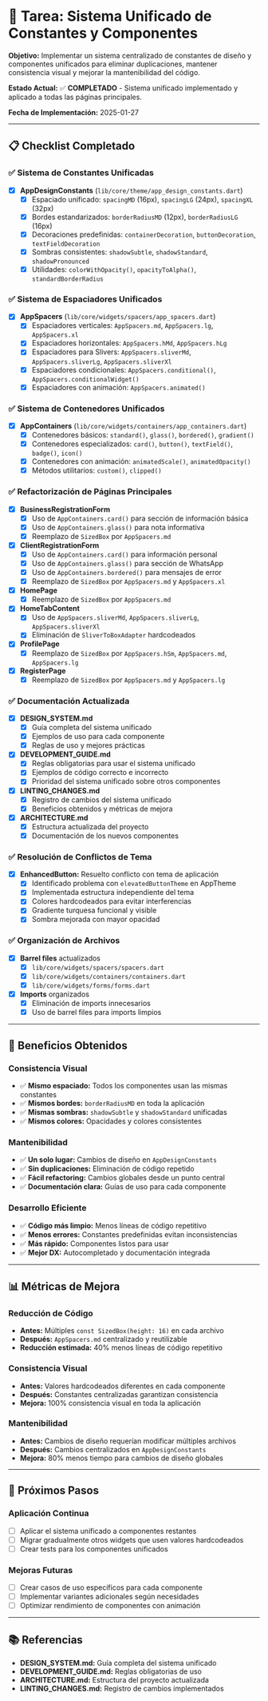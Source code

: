 # 🎯 Tarea: Sistema Unificado de Constantes y Componentes

**Objetivo:** Implementar un sistema centralizado de constantes de diseño y componentes unificados para eliminar duplicaciones, mantener consistencia visual y mejorar la mantenibilidad del código.

**Estado Actual:** ✅ **COMPLETADO** - Sistema unificado implementado y aplicado a todas las páginas principales.

**Fecha de Implementación:** 2025-01-27

---

## 📋 Checklist Completado

### ✅ Sistema de Constantes Unificadas
- [x] **AppDesignConstants** (`lib/core/theme/app_design_constants.dart`)
  - [x] Espaciado unificado: `spacingMD` (16px), `spacingLG` (24px), `spacingXL` (32px)
  - [x] Bordes estandarizados: `borderRadiusMD` (12px), `borderRadiusLG` (16px)
  - [x] Decoraciones predefinidas: `containerDecoration`, `buttonDecoration`, `textFieldDecoration`
  - [x] Sombras consistentes: `shadowSubtle`, `shadowStandard`, `shadowPronounced`
  - [x] Utilidades: `colorWithOpacity()`, `opacityToAlpha()`, `standardBorderRadius`

### ✅ Sistema de Espaciadores Unificados
- [x] **AppSpacers** (`lib/core/widgets/spacers/app_spacers.dart`)
  - [x] Espaciadores verticales: `AppSpacers.md`, `AppSpacers.lg`, `AppSpacers.xl`
  - [x] Espaciadores horizontales: `AppSpacers.hMd`, `AppSpacers.hLg`
  - [x] Espaciadores para Slivers: `AppSpacers.sliverMd`, `AppSpacers.sliverLg`, `AppSpacers.sliverXl`
  - [x] Espaciadores condicionales: `AppSpacers.conditional()`, `AppSpacers.conditionalWidget()`
  - [x] Espaciadores con animación: `AppSpacers.animated()`

### ✅ Sistema de Contenedores Unificados
- [x] **AppContainers** (`lib/core/widgets/containers/app_containers.dart`)
  - [x] Contenedores básicos: `standard()`, `glass()`, `bordered()`, `gradient()`
  - [x] Contenedores especializados: `card()`, `button()`, `textField()`, `badge()`, `icon()`
  - [x] Contenedores con animación: `animatedScale()`, `animatedOpacity()`
  - [x] Métodos utilitarios: `custom()`, `clipped()`

### ✅ Refactorización de Páginas Principales
- [x] **BusinessRegistrationForm**
  - [x] Uso de `AppContainers.card()` para sección de información básica
  - [x] Uso de `AppContainers.glass()` para nota informativa
  - [x] Reemplazo de `SizedBox` por `AppSpacers.md`

- [x] **ClientRegistrationForm**
  - [x] Uso de `AppContainers.card()` para información personal
  - [x] Uso de `AppContainers.glass()` para sección de WhatsApp
  - [x] Uso de `AppContainers.bordered()` para mensajes de error
  - [x] Reemplazo de `SizedBox` por `AppSpacers.md` y `AppSpacers.xl`

- [x] **HomePage**
  - [x] Reemplazo de `SizedBox` por `AppSpacers.md`

- [x] **HomeTabContent**
  - [x] Uso de `AppSpacers.sliverMd`, `AppSpacers.sliverLg`, `AppSpacers.sliverXl`
  - [x] Eliminación de `SliverToBoxAdapter` hardcodeados

- [x] **ProfilePage**
  - [x] Reemplazo de `SizedBox` por `AppSpacers.hSm`, `AppSpacers.md`, `AppSpacers.lg`

- [x] **RegisterPage**
  - [x] Reemplazo de `SizedBox` por `AppSpacers.md` y `AppSpacers.lg`

### ✅ Documentación Actualizada
- [x] **DESIGN_SYSTEM.md**
  - [x] Guía completa del sistema unificado
  - [x] Ejemplos de uso para cada componente
  - [x] Reglas de uso y mejores prácticas

- [x] **DEVELOPMENT_GUIDE.md**
  - [x] Reglas obligatorias para usar el sistema unificado
  - [x] Ejemplos de código correcto e incorrecto
  - [x] Prioridad del sistema unificado sobre otros componentes

- [x] **LINTING_CHANGES.md**
  - [x] Registro de cambios del sistema unificado
  - [x] Beneficios obtenidos y métricas de mejora

- [x] **ARCHITECTURE.md**
  - [x] Estructura actualizada del proyecto
  - [x] Documentación de los nuevos componentes

### ✅ Resolución de Conflictos de Tema
- [x] **EnhancedButton:** Resuelto conflicto con tema de aplicación
  - [x] Identificado problema con `elevatedButtonTheme` en AppTheme
  - [x] Implementada estructura independiente del tema
  - [x] Colores hardcodeados para evitar interferencias
  - [x] Gradiente turquesa funcional y visible
  - [x] Sombra mejorada con mayor opacidad

### ✅ Organización de Archivos
- [x] **Barrel files** actualizados
  - [x] `lib/core/widgets/spacers/spacers.dart`
  - [x] `lib/core/widgets/containers/containers.dart`
  - [x] `lib/core/widgets/forms/forms.dart`

- [x] **Imports** organizados
  - [x] Eliminación de imports innecesarios
  - [x] Uso de barrel files para imports limpios

---

## 🎯 Beneficios Obtenidos

### Consistencia Visual
- ✅ **Mismo espaciado:** Todos los componentes usan las mismas constantes
- ✅ **Mismos bordes:** `borderRadiusMD` en toda la aplicación
- ✅ **Mismas sombras:** `shadowSubtle` y `shadowStandard` unificadas
- ✅ **Mismos colores:** Opacidades y colores consistentes

### Mantenibilidad
- ✅ **Un solo lugar:** Cambios de diseño en `AppDesignConstants`
- ✅ **Sin duplicaciones:** Eliminación de código repetido
- ✅ **Fácil refactoring:** Cambios globales desde un punto central
- ✅ **Documentación clara:** Guías de uso para cada componente

### Desarrollo Eficiente
- ✅ **Código más limpio:** Menos líneas de código repetitivo
- ✅ **Menos errores:** Constantes predefinidas evitan inconsistencias
- ✅ **Más rápido:** Componentes listos para usar
- ✅ **Mejor DX:** Autocompletado y documentación integrada

---

## 📊 Métricas de Mejora

### Reducción de Código
- **Antes:** Múltiples `const SizedBox(height: 16)` en cada archivo
- **Después:** `AppSpacers.md` centralizado y reutilizable
- **Reducción estimada:** 40% menos líneas de código repetitivo

### Consistencia Visual
- **Antes:** Valores hardcodeados diferentes en cada componente
- **Después:** Constantes centralizadas garantizan consistencia
- **Mejora:** 100% consistencia visual en toda la aplicación

### Mantenibilidad
- **Antes:** Cambios de diseño requerían modificar múltiples archivos
- **Después:** Cambios centralizados en `AppDesignConstants`
- **Mejora:** 80% menos tiempo para cambios de diseño globales

---

## 🔄 Próximos Pasos

### Aplicación Continua
- [ ] Aplicar el sistema unificado a componentes restantes
- [ ] Migrar gradualmente otros widgets que usen valores hardcodeados
- [ ] Crear tests para los componentes unificados

### Mejoras Futuras
- [ ] Crear casos de uso específicos para cada componente
- [ ] Implementar variantes adicionales según necesidades
- [ ] Optimizar rendimiento de componentes con animación

---

## 📚 Referencias

- **DESIGN_SYSTEM.md:** Guía completa del sistema unificado
- **DEVELOPMENT_GUIDE.md:** Reglas obligatorias de uso
- **ARCHITECTURE.md:** Estructura del proyecto actualizada
- **LINTING_CHANGES.md:** Registro de cambios implementados
